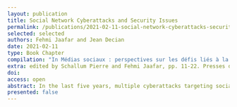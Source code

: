 ```yaml
---
layout: publication
title: Social Network Cyberattacks and Security Issues
permalink: /publications/2021-02-11-social-network-cyberattacks-security-issues
selected: selected
authors: Fehmi Jaafar and Jean Decian
date: 2021-02-11
type: Book Chapter
compilation: "In Médias sociaux : perspectives sur les défis liés à la cybersécurité, la gouvernementalité algorithmique et l’intelligence artificielle"
extra: edited by Schallum Pierre and Fehmi Jaafar, pp. 11-22. Presses de l'Université Laval, 2021
doi:
access: open
abstract: In the last five years, multiple cyberattacks targeting social networks were reported. Moreover, medias and security experts disseminated a set of serious security issues in social networks. In fact, the amount of personal information and sensitive data that may se managed by social networks make them an ideal target for hackers and hacking organizations. In this chapter, we will review the main social network cyberattacks and security issues reported since 2016. Our goal is to present a deep and accurate analysis of scenarios and results of these cyberattacks and security issues in order to determine a set of lessons learned and recommendations to enhance the security posture of the social networks.
presented: false
---
```

